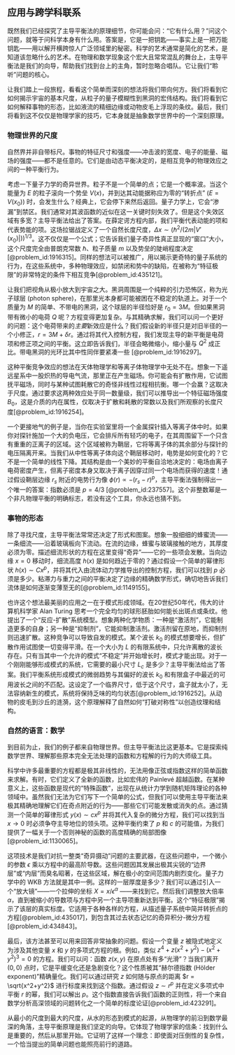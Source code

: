 ## 应用与跨学科联系

既然我们已经探究了主导平衡法的原理细节，你可能会问：“它有什么用？”问这个问题，就等于问科学本身有什么用。答案是，它是一把钥匙——事实上是一把万能钥匙——用以解开横跨惊人广泛领域里的秘密。科学的艺术通常是简化的艺术，是知道该忽略什么的艺术。在物理和数学现象这个宏大且常常混乱的舞台上，主导平衡法是我们的向导，帮助我们找到台上的主角，暂时忽略合唱队。它让我们“聆听”问题的核心。

让我们踏上一段旅程，看看这个简单而深刻的想法将我们带向何方。我们将看到它如何揭示宇宙的基本尺度，从粒子的量子模糊性到黑洞的宏伟结构。我们将看到它如何解释事物的形态，比如液流的精细边缘或动物皮毛上浮现的条纹。最后，我们将看到这不仅仅是物理学家的技巧，它本身就是抽象数学世界中的一个深刻原理。

### 物理世界的尺度

自然界并非自带标尺。事物的特征尺寸和强度——冲击波的宽度、电子的能量、磁场的强度——都不是任意的。它们是由动态平衡决定的，是相互竞争的物理效应之间的一种平衡行为。

考虑一下量子力学的奇异世界。粒子不是一个简单的点；它是一个概率波。当这个能量为 $E$ 的粒子滚向一个势垒 $V(x)$，并到达其动能据称应为零的“转折点” ($E = V(x_0)$) 时，会发生什么？经典上，它会停下来然后返回。量子力学上，它会“渗漏”到禁区。我们通常对其波函数的近似在这一关键时刻失效了。但是这个失效区域有多宽？主导平衡法给出了答案。在薛定谔方程内部，我们平衡代表动能的项和代表势能的项。这场拉锯战定义了一个自然长度尺度，$\Delta x \sim (\hbar^2 / (2m|V'(x_0)|))^{1/3}$。这不仅仅是一个公式；它告诉我们量子奇异性真正显现的“窗口”大小，这个尺度完全由普朗克常数 $\hbar$、粒子质量 $m$ 以及势垒的陡峭程度决定[@problem_id:1916315]。同样的想法可以被推广，用以揭示更奇特的量子系统的行为，在这些系统中，多种物理效应，如禁闭和势中的缺陷，在被称为“特征极限”的非常特定的条件下相互竞争[@problem_id:435121]。

让我们把视角从极小放大到宇宙之大。黑洞周围是一个纯粹的引力恐怖区，称为光子球层 (photon sphere)，在那里光本身都可能被困在不稳定的轨道上。对于一个质量为 $M$ 的简单、不带电的黑洞，这个球层的半径恰好是 $r_0 = 3M$。但如果黑洞带有微小的电荷 $Q$ 呢？方程变得更加复杂。与其精确求解，我们可以问一个更好的问题：这个电荷带来的*主要*新效应是什么？我们假设新的半径只是对旧半径的一个小修正，$r = 3M + \delta r$。通过将其代入控制方程，我们发现主导的新平衡是电荷项和修正项之间的平衡。这立即告诉我们，半径会略微缩小，缩小量与 $Q^2$ 成正比。带电黑洞的光环比其中性同伴要紧凑一些 [@problem_id:1916297]。

这种平衡竞争效应的想法在天体物理学和等离子体物理学中无处不在。想象一下遥远星系中一股炽热的导电气流，那里正在产生磁场。你可能会有扩散作用，它试图抚平磁场，同时与某种试图耗散它的奇怪非线性过程相抗衡。哪一个会赢？这取决于尺度。通过要求这两种效应处于同一数量级，我们可以推导出一个特征磁场强度 $B_0$，这是介质的内在属性，仅取决于扩散和耗散的常数以及我们所观察的长度尺度[@problem_id:1916254]。

一个更接地气的例子是，当你在实验室里将一个金属探针插入等离子体中时。如果你对探针施加一个大的负电压，它会排斥所有轻巧的电子，在其周围留下一个只含有重重的正离子的区域。这个区域被称为鞘层，它将等离子体的其余部分与探针的电压隔离开来。当我们从中性等离子体向这个鞘层移动时，电势是如何变化的？它不是一个简单的线性下降。其结构是由一个美妙的平衡自洽地决定的：电场由离子电荷密度产生，但离子密度本身又取决于离子因穿过同一个电场而获得的速度！通过假设鞘层边缘 $r_s$ 附近的电势行为像 $\phi(r) \propto -(r_s-r)^p$，主导平衡法强制得出一个唯一的答案：指数必须是 $p=4/3$ [@problem_id:237557]。这个非整数幂是一个非凡物理平衡的明确标志，若没有这个工具，你永远也猜不到。

### 事物的形态

除了寻找尺度，主导平衡法常常还决定了形式和图案。想象一股细细的蜂蜜流——一条细流——沿着玻璃板向下流动。在流的边缘，蜂蜜与玻璃接触的地方，其厚度必须为零。描述细流形状的方程在这里变得“奇异”——它的一些项会发散。当向边缘 $x=0$ 移动时，细流高度 $h(x)$ 是如何趋近于零的？通过假设一个简单的幂律形状 $h(x) \sim C x^p$，并将其代入由流体动力学推导出的控制方程，我们可以找到 $p$ 必须是多少。粘滞力与重力之间的平衡决定了边缘的精确数学形式，确切地告诉我们流体是如何逐渐变薄至无的[@problem_id:1149155]。

也许这个想法最美丽的应用之一在于模式形成领域。在20世纪50年代，伟大的计算机科学家 Alan Turing 思考一个完全均匀的球形胚胎如何能长出斑点或条纹。他提出了一个“反应-扩散”系统模型。想象两种化学物质：一种是“激活剂”，它能制造更多的自身；另一种是“抑制剂”，它能抑制激活剂。激活剂留在原地，而抑制剂则迅速扩散。这种竞争可以导致自发的模式。某个波长 $k_0$ 的模式想要增长，但扩散作用试图使一切变得平滑。在一个大小为 $L$ 的有限系统中，只允许离散的波长存在。只有当其中一个允许的模式“不稳定”并开始增长时，模式才能出现。对于一个刚刚能够形成模式的系统，它需要的最小尺寸 $L_c$ 是多少？主导平衡法给出了答案。我们平衡系统形成模式的微弱趋势与其偏好的波长 $k_0$ 和有限盒子中最近的可用波长之间的不匹配。这设定了一个临界尺寸，低于这个尺寸，盒子就太小了，无法容纳新生的模式，系统将保持乏味的均匀状态[@problem_id:1916252]。从动物的皮毛到沙丘的涟漪，这个原理解释了自然如何“打破对称性”以创造纹理和结构。

### 自然的语言：数学

到目前为止，我们的例子都来自物理世界。但主导平衡法比这更基本。它是探索纯数学世界、理解那些原本完全无法处理的函数和方程解的行为的大师级工具。

科学中许多最重要的方程都是极其非线性的，无法用像正弦或指数这样的简单函数来求解。有时，它们定义了全新的函数，比如宏伟的 Painlevé 超越函数。在某种意义上，这些函数是现代的“特殊函数”，出现在从统计力学到随机矩阵理论的各种领域中。虽然我们无法为它们写下一个简单的公式，但我们可以使用主导平衡法来极其精确地理解它们在奇点附近的行为——那些它们可能发散或消失的点。通过猜测一个简单的幂律形式 $y(x) \sim c x^p$ 并将其代入复杂的微分方程，我们可以找到当 $x \to 0$ 时必须争夺主导地位的领头项。这种平衡约束了 $p$ 和 $c$ 的可能值，为我们提供了一幅关于一个否则神秘的函数的高度精确的局部图像[@problem_id:1130065]。

这项技术是我们对抗一整类“奇异摄动”问题的主要武器，在这些问题中，一个微小的参数 $\epsilon$ 乘以方程中的最高阶导数。这些问题因其发展出极其尖锐的“边界层”或“内层”而臭名昭著，在这些区域，解在极小的空间范围内剧烈变化。量子力学中的 WKB 方法就是其中一例。这样的一层厚度是多少？我们可以通过引入一个“放大镜”——一个拉伸的坐标 $X = x/\epsilon^\alpha$ ——来找到它。然后我们调整放大倍率 $\alpha$，直到被缩小的导数项与方程中另一个主导项重新达到平衡。这个“特征极限”揭示了该层的真实标度。它适用于各种各样的方程，从描述量子系统中简并转折点的方程[@problem_id:435017]，到包含其过去状态记忆的奇异积分-微分方程[@problem_id:434843]。

最后，该方法甚至可以用来回答非常抽象的问题。假设一个变量 $z$ 被隐式地定义为涉及其他变量 $x$ 和 $y$ 的多项式方程的根。例如，类似 $z^4 + z(x^2+y^2) - (x^2+y^2)^3 = 0$ 的方程。我们可以问：函数 $z(x,y)$ 在原点处有多“光滑”？当我们离开 $(0,0)$ 点时，它是平缓变化还是急剧变化？这个性质被其“赫尔德指数 (Hölder exponent)”精确量化。我们可以通过研究 $z$ 如何随与原点的距离 $r = \sqrt{x^2+y^2}$ 进行标度来找到这个指数。通过假设 $z \sim r^p$ 并在定义多项式中平衡 $r$ 的幂，我们可以解出 $p$。这个指数直接告诉我们函数的正则性，将一个来自数学分析高深领域的问题转化之一个简单的标度论证[@problem_id:423291]。

从最小的尺度到最大的尺度，从水的形态到模式的起源，从物理学的前沿到数学最深的角落，主导平衡原理是我们坚定的向导。它体现了物理学家的信条：找到什么是重要的，然后从那里开始。它证明了这样一个理念：即使面对压倒性的复杂性，一个恰当提出的简单问题也能照亮前行的道路。